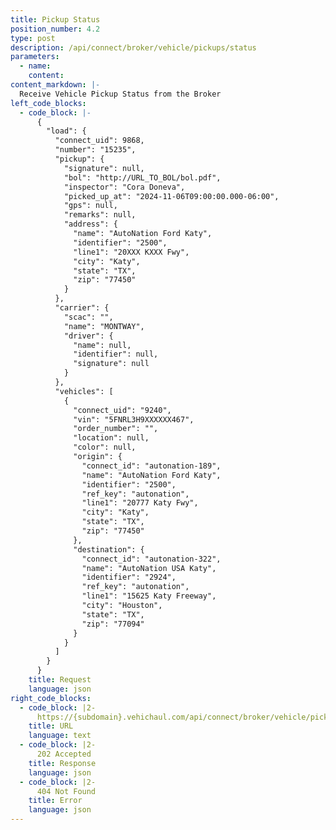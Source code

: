 ```yaml
---
title: Pickup Status
position_number: 4.2
type: post
description: /api/connect/broker/vehicle/pickups/status
parameters:
  - name: 
    content: 
content_markdown: |-
  Receive Vehicle Pickup Status from the Broker
left_code_blocks:
  - code_block: |-
      {
        "load": {
          "connect_uid": 9868,
          "number": "15235",
          "pickup": {
            "signature": null,
            "bol": "http://URL_TO_BOL/bol.pdf",
            "inspector": "Cora Doneva",
            "picked_up_at": "2024-11-06T09:00:00.000-06:00",
            "gps": null,
            "remarks": null,
            "address": {
              "name": "AutoNation Ford Katy",
              "identifier": "2500",
              "line1": "20XXX KXXX Fwy",
              "city": "Katy",
              "state": "TX",
              "zip": "77450"
            }
          },
          "carrier": {
            "scac": "",
            "name": "MONTWAY",
            "driver": {
              "name": null,
              "identifier": null,
              "signature": null
            }
          },
          "vehicles": [
            {
              "connect_uid": "9240",
              "vin": "5FNRL3H9XXXXXX467",
              "order_number": "",
              "location": null,
              "color": null,
              "origin": {
                "connect_id": "autonation-189",
                "name": "AutoNation Ford Katy",
                "identifier": "2500",
                "ref_key": "autonation",
                "line1": "20777 Katy Fwy",
                "city": "Katy",
                "state": "TX",
                "zip": "77450"
              },
              "destination": {
                "connect_id": "autonation-322",
                "name": "AutoNation USA Katy",
                "identifier": "2924",
                "ref_key": "autonation",
                "line1": "15625 Katy Freeway",
                "city": "Houston",
                "state": "TX",
                "zip": "77094"
              }
            }
          ]
        }
      } 
    title: Request
    language: json
right_code_blocks:
  - code_block: |2-
      https://{subdomain}.vehichaul.com/api/connect/broker/vehicle/pickup/status
    title: URL
    language: text
  - code_block: |2-
      202 Accepted
    title: Response
    language: json
  - code_block: |2-
      404 Not Found
    title: Error
    language: json
---
```

